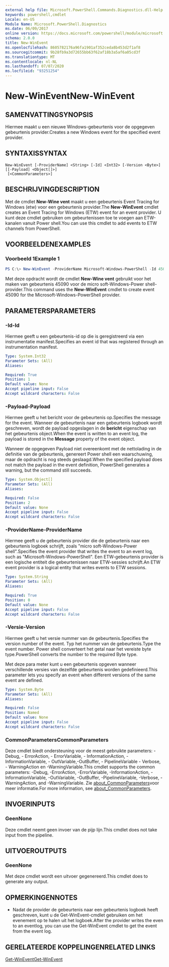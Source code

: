 ```yaml
---
external help file: Microsoft.PowerShell.Commands.Diagnostics.dll-Help.xml
keywords: powershell,cmdlet
Locale: en-US
Module Name: Microsoft.PowerShell.Diagnostics
ms.date: 06/09/2017
online version: https://docs.microsoft.com/powershell/module/microsoft.powershell.diagnostics/new-winevent?view=powershell-7.1&WT.mc_id=ps-gethelp
schema: 2.0.0
title: New-WinEvent
ms.openlocfilehash: 8605782176a96fa1901af352ceda8b453d2f1af8
ms.sourcegitcommit: 9b28fb9a3d72655bb63f62af18b3a5af6a05cd3f
ms.translationtype: MT
ms.contentlocale: nl-NL
ms.lasthandoff: 07/07/2020
ms.locfileid: "93251254"
---
```

# <span data-ttu-id="6e0b0-103">New-WinEvent</span><span class="sxs-lookup"><span data-stu-id="6e0b0-103">New-WinEvent</span></span>

## <span data-ttu-id="6e0b0-104">SAMENVATTING</span><span class="sxs-lookup"><span data-stu-id="6e0b0-104">SYNOPSIS</span></span>
<span data-ttu-id="6e0b0-105">Hiermee maakt u een nieuwe Windows-gebeurtenis voor de opgegeven gebeurtenis provider.</span><span class="sxs-lookup"><span data-stu-id="6e0b0-105">Creates a new Windows event for the specified event provider.</span></span>

## <span data-ttu-id="6e0b0-106">SYNTAXIS</span><span class="sxs-lookup"><span data-stu-id="6e0b0-106">SYNTAX</span></span>

```
New-WinEvent [-ProviderName] <String> [-Id] <Int32> [-Version <Byte>] [[-Payload] <Object[]>]
 [<CommonParameters>]
```

## <span data-ttu-id="6e0b0-107">BESCHRIJVING</span><span class="sxs-lookup"><span data-stu-id="6e0b0-107">DESCRIPTION</span></span>

<span data-ttu-id="6e0b0-108">Met de cmdlet **New-Wine vent** maakt u een gebeurtenis Event Tracing for Windows (etw) voor een gebeurtenis provider.</span><span class="sxs-lookup"><span data-stu-id="6e0b0-108">The **New-WinEvent** cmdlet creates an Event Tracing for Windows (ETW) event for an event provider.</span></span>
<span data-ttu-id="6e0b0-109">U kunt deze cmdlet gebruiken om gebeurtenissen toe te voegen aan ETW-kanalen vanuit Power shell.</span><span class="sxs-lookup"><span data-stu-id="6e0b0-109">You can use this cmdlet to add events to ETW channels from PowerShell.</span></span>

## <span data-ttu-id="6e0b0-110">VOORBEELDEN</span><span class="sxs-lookup"><span data-stu-id="6e0b0-110">EXAMPLES</span></span>

### <span data-ttu-id="6e0b0-111">Voorbeeld 1</span><span class="sxs-lookup"><span data-stu-id="6e0b0-111">Example 1</span></span>

```powershell
PS C:\> New-WinEvent -ProviderName Microsoft-Windows-PowerShell -Id 45090 -Payload @("Workflow", "Running")
```

<span data-ttu-id="6e0b0-112">Met deze opdracht wordt de cmdlet **New-Wine vent** gebruikt voor het maken van gebeurtenis 45090 voor de micro soft-Windows-Power shell-provider.</span><span class="sxs-lookup"><span data-stu-id="6e0b0-112">This command uses the **New-WinEvent** cmdlet to create event 45090 for the Microsoft-Windows-PowerShell provider.</span></span>

## <span data-ttu-id="6e0b0-113">PARAMETERS</span><span class="sxs-lookup"><span data-stu-id="6e0b0-113">PARAMETERS</span></span>

### <span data-ttu-id="6e0b0-114">-Id</span><span class="sxs-lookup"><span data-stu-id="6e0b0-114">-Id</span></span>

<span data-ttu-id="6e0b0-115">Hiermee geeft u een gebeurtenis-id op die is geregistreerd via een instrumentatie manifest.</span><span class="sxs-lookup"><span data-stu-id="6e0b0-115">Specifies an event id that was registered through an instrumentation manifest.</span></span>

```yaml
Type: System.Int32
Parameter Sets: (All)
Aliases:

Required: True
Position: 1
Default value: None
Accept pipeline input: False
Accept wildcard characters: False
```

### <span data-ttu-id="6e0b0-116">-Payload</span><span class="sxs-lookup"><span data-stu-id="6e0b0-116">-Payload</span></span>

<span data-ttu-id="6e0b0-117">Hiermee geeft u het bericht voor de gebeurtenis op.</span><span class="sxs-lookup"><span data-stu-id="6e0b0-117">Specifies the message for the event.</span></span> <span data-ttu-id="6e0b0-118">Wanneer de gebeurtenis naar een gebeurtenis logboek wordt geschreven, wordt de payload opgeslagen in de **bericht** eigenschap van het gebeurtenis object.</span><span class="sxs-lookup"><span data-stu-id="6e0b0-118">When the event is written to an event log, the payload is stored in the **Message** property of the event object.</span></span>

<span data-ttu-id="6e0b0-119">Wanneer de opgegeven Payload niet overeenkomt met de nettolading in de definitie van de gebeurtenis, genereert Power shell een waarschuwing, maar de opdracht is nog steeds geslaagd.</span><span class="sxs-lookup"><span data-stu-id="6e0b0-119">When the specified payload does not match the payload in the event definition, PowerShell generates a warning, but the command still succeeds.</span></span>

```yaml
Type: System.Object[]
Parameter Sets: (All)
Aliases:

Required: False
Position: 2
Default value: None
Accept pipeline input: False
Accept wildcard characters: False
```

### <span data-ttu-id="6e0b0-120">-ProviderName</span><span class="sxs-lookup"><span data-stu-id="6e0b0-120">-ProviderName</span></span>

<span data-ttu-id="6e0b0-121">Hiermee geeft u de gebeurtenis provider die de gebeurtenis naar een gebeurtenis logboek schrijft, zoals "micro soft-Windows-Power shell".</span><span class="sxs-lookup"><span data-stu-id="6e0b0-121">Specifies the event provider that writes the event to an event log, such as "Microsoft-Windows-PowerShell".</span></span> <span data-ttu-id="6e0b0-122">Een ETW-gebeurtenis provider is een logische entiteit die gebeurtenissen naar ETW-sessies schrijft.</span><span class="sxs-lookup"><span data-stu-id="6e0b0-122">An ETW event provider is a logical entity that writes events to ETW sessions.</span></span>

```yaml
Type: System.String
Parameter Sets: (All)
Aliases:

Required: True
Position: 0
Default value: None
Accept pipeline input: False
Accept wildcard characters: False
```

### <span data-ttu-id="6e0b0-123">-Versie</span><span class="sxs-lookup"><span data-stu-id="6e0b0-123">-Version</span></span>

<span data-ttu-id="6e0b0-124">Hiermee geeft u het versie nummer van de gebeurtenis.</span><span class="sxs-lookup"><span data-stu-id="6e0b0-124">Specifies the version number of the event.</span></span> <span data-ttu-id="6e0b0-125">Typ het nummer van de gebeurtenis.</span><span class="sxs-lookup"><span data-stu-id="6e0b0-125">Type the event number.</span></span> <span data-ttu-id="6e0b0-126">Power shell converteert het getal naar het vereiste byte type.</span><span class="sxs-lookup"><span data-stu-id="6e0b0-126">PowerShell converts the number to the required Byte type.</span></span>

<span data-ttu-id="6e0b0-127">Met deze para meter kunt u een gebeurtenis opgeven wanneer verschillende versies van dezelfde gebeurtenis worden gedefinieerd.</span><span class="sxs-lookup"><span data-stu-id="6e0b0-127">This parameter lets you specify an event when different versions of the same event are defined.</span></span>

```yaml
Type: System.Byte
Parameter Sets: (All)
Aliases:

Required: False
Position: Named
Default value: None
Accept pipeline input: False
Accept wildcard characters: False
```

### <span data-ttu-id="6e0b0-128">CommonParameters</span><span class="sxs-lookup"><span data-stu-id="6e0b0-128">CommonParameters</span></span>

<span data-ttu-id="6e0b0-129">Deze cmdlet biedt ondersteuning voor de meest gebruikte parameters: -Debug, - ErrorAction, - ErrorVariable, - InformationAction, -InformationVariable, - OutVariable,-OutBuffer, - PipelineVariable - Verbose, - WarningAction en -WarningVariable.</span><span class="sxs-lookup"><span data-stu-id="6e0b0-129">This cmdlet supports the common parameters: -Debug, -ErrorAction, -ErrorVariable, -InformationAction, -InformationVariable, -OutVariable, -OutBuffer, -PipelineVariable, -Verbose, -WarningAction, and -WarningVariable.</span></span> <span data-ttu-id="6e0b0-130">Zie [about_CommonParameters](https://go.microsoft.com/fwlink/?LinkID=113216)voor meer informatie.</span><span class="sxs-lookup"><span data-stu-id="6e0b0-130">For more information, see [about_CommonParameters](https://go.microsoft.com/fwlink/?LinkID=113216).</span></span>

## <span data-ttu-id="6e0b0-131">INVOER</span><span class="sxs-lookup"><span data-stu-id="6e0b0-131">INPUTS</span></span>

### <span data-ttu-id="6e0b0-132">Geen</span><span class="sxs-lookup"><span data-stu-id="6e0b0-132">None</span></span>

<span data-ttu-id="6e0b0-133">Deze cmdlet neemt geen invoer van de pijp lijn.</span><span class="sxs-lookup"><span data-stu-id="6e0b0-133">This cmdlet does not take input from the pipeline.</span></span>

## <span data-ttu-id="6e0b0-134">UITVOER</span><span class="sxs-lookup"><span data-stu-id="6e0b0-134">OUTPUTS</span></span>

### <span data-ttu-id="6e0b0-135">Geen</span><span class="sxs-lookup"><span data-stu-id="6e0b0-135">None</span></span>

<span data-ttu-id="6e0b0-136">Met deze cmdlet wordt een uitvoer gegenereerd.</span><span class="sxs-lookup"><span data-stu-id="6e0b0-136">This cmdlet does to generate any output.</span></span>

## <span data-ttu-id="6e0b0-137">OPMERKINGEN</span><span class="sxs-lookup"><span data-stu-id="6e0b0-137">NOTES</span></span>

* <span data-ttu-id="6e0b0-138">Nadat de provider de gebeurtenis naar een gebeurtenis logboek heeft geschreven, kunt u de Get-WinEvent-cmdlet gebruiken om het evenement op te halen uit het logboek.</span><span class="sxs-lookup"><span data-stu-id="6e0b0-138">After the provider writes the even to an eventlog, you can use the Get-WinEvent cmdlet to get the event from the event log.</span></span>

## <span data-ttu-id="6e0b0-139">GERELATEERDE KOPPELINGEN</span><span class="sxs-lookup"><span data-stu-id="6e0b0-139">RELATED LINKS</span></span>

[<span data-ttu-id="6e0b0-140">Get-WinEvent</span><span class="sxs-lookup"><span data-stu-id="6e0b0-140">Get-WinEvent</span></span>](Get-WinEvent.md)

